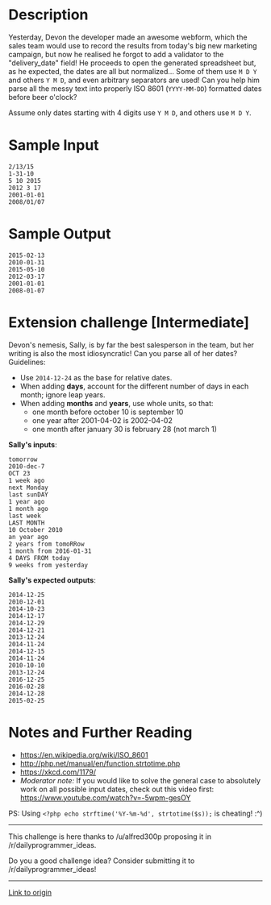 # Description

Yesterday, Devon the developer made an awesome webform, which the sales team would use to record the results from today's big new marketing campaign, but now he realised he forgot to add a validator to the "delivery_date" field! He proceeds to open the generated spreadsheet but, as he expected, the dates are all but normalized... Some of them use `M D Y` and others `Y M D`, and even arbitrary separators are used! Can you help him parse all the messy text into properly ISO 8601
(`YYYY-MM-DD`) formatted dates before beer o'clock?

Assume only dates starting with 4 digits use `Y M D`, and others use `M D Y`.

# Sample Input

    2/13/15
    1-31-10
    5 10 2015
    2012 3 17
    2001-01-01
    2008/01/07

# Sample Output

    2015-02-13
    2010-01-31
    2015-05-10
    2012-03-17
    2001-01-01
    2008-01-07

# Extension challenge [Intermediate]

Devon's nemesis, Sally, is by far the best salesperson in the team, but her writing is also the most idiosyncratic! Can you parse all of her dates? Guidelines:

- Use `2014-12-24` as the base for relative dates.
- When adding **days**, account for the different number of days in each month; ignore leap years.
- When adding **months** and **years**, use whole units, so that:
  - one month before october 10 is september 10
  - one year after 2001-04-02 is 2002-04-02
  - one month after january 30 is february 28 (not march 1)

**Sally's inputs**:

    tomorrow
    2010-dec-7
    OCT 23
    1 week ago
    next Monday
    last sunDAY
    1 year ago
    1 month ago
    last week
    LAST MONTH
    10 October 2010
    an year ago
    2 years from tomoRRow
    1 month from 2016-01-31
    4 DAYS FROM today
    9 weeks from yesterday

**Sally's expected outputs**:

    2014-12-25
    2010-12-01
    2014-10-23
    2014-12-17
    2014-12-29
    2014-12-21
    2013-12-24
    2014-11-24
    2014-12-15
    2014-11-24
    2010-10-10
    2013-12-24
    2016-12-25
    2016-02-28
    2014-12-28
    2015-02-25

# Notes and Further Reading

- https://en.wikipedia.org/wiki/ISO_8601
- http://php.net/manual/en/function.strtotime.php
- https://xkcd.com/1179/
- *Moderator note:* If you would like to solve the general case to absolutely work on all possible input dates, check out this video first: https://www.youtube.com/watch?v=-5wpm-gesOY

PS: Using `<?php echo strftime('%Y-%m-%d', strtotime($s));` is cheating! :\^)



------

This challenge is here thanks to /u/alfred300p proposing it in /r/dailyprogrammer_ideas.

Do you a good challenge idea? Consider submitting it to /r/dailyprogrammer_ideas!

---

[Link to origin](https://www.reddit.com/r/dailyprogrammer/3wshp7)